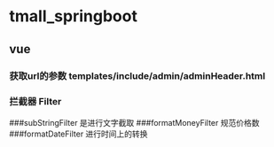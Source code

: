 # tmall_springboot
## 
## vue 
### 获取url的参数 templates/include/admin/adminHeader.html
### 拦截器 Filter
###subStringFilter 是进行文字截取
###formatMoneyFilter 规范价格数
###formatDateFilter 进行时间上的转换

